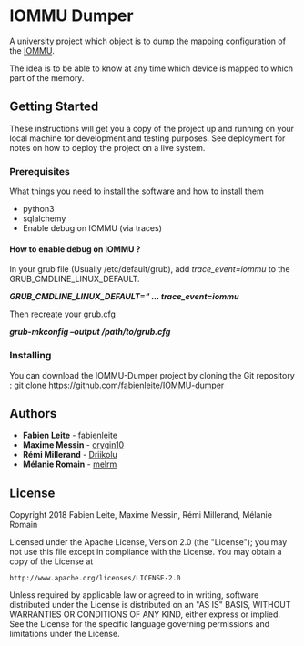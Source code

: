 # IOMMU Dumper

A university project which object is to dump the mapping configuration of the [IOMMU](https://en.wikipedia.org/wiki/Input%E2%80%93output_memory_management_unit).

The idea is to be able to know at any time which device is mapped to which part of the memory.


## Getting Started

These instructions will get you a copy of the project up and running on your local machine for development and testing purposes. See deployment for notes on how to deploy the project on a live system.

### Prerequisites

What things you need to install the software and how to install them

* python3
* sqlalchemy
* Enable debug on IOMMU (via traces)


#### How to enable debug on IOMMU ?

In your grub file (Usually /etc/default/grub), add _trace\_event=iommu_ to the GRUB_CMDLINE_LINUX_DEFAULT.

_**GRUB_CMDLINE_LINUX_DEFAULT=" ... trace_event=iommu**_

Then recreate your grub.cfg

_**grub-mkconfig –output /path/to/grub.cfg**_


### Installing

You can download the IOMMU-Dumper project by cloning the Git repository :
	git clone https://github.com/fabienleite/IOMMU-dumper


## Authors

* **Fabien Leite** - [fabienleite](https://github.com/fabienleite)
* **Maxime Messin** - [orygin10](https://github.com/orygin10)
* **Rémi Millerand** - [Driikolu](https://twitter.com/driikolu)
* **Mélanie Romain** - [melrm](https://github.com/melrm)

## License

Copyright 2018 Fabien Leite, Maxime Messin, Rémi Millerand, Mélanie Romain

Licensed under the Apache License, Version 2.0 (the "License");
you may not use this file except in compliance with the License.
You may obtain a copy of the License at

    http://www.apache.org/licenses/LICENSE-2.0

Unless required by applicable law or agreed to in writing, software
distributed under the License is distributed on an "AS IS" BASIS,
WITHOUT WARRANTIES OR CONDITIONS OF ANY KIND, either express or implied.
See the License for the specific language governing permissions and
limitations under the License.

